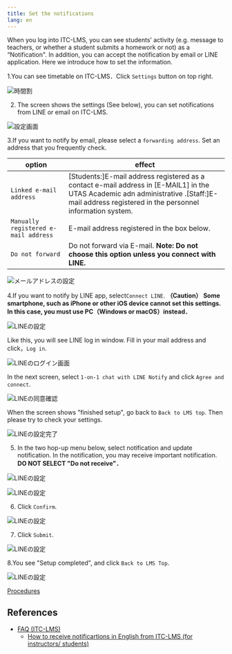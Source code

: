 ```yaml
---
title: Set the notifications
lang: en
---
```


When you log into ITC-LMS, you can see students’ activity (e.g. message to teachers,  or  whether a student submits a homework or not) as a “Notification".  In addition, you can accept the notification by email or LINE application.  Here we introduce how to set the information.

1.You can see timetable on ITC-LMS．Click `Settings` button on top right.

![時間割](../lms_students/img/schedule.png)

2. The screen shows the settings (See below), you can set notifications from LINE or email on ITC-LMS.

![設定画面](../lms_students/img/settings.png)

3.If you want to notify by email, please select a `forwarding address`. Set an address that you frequently check.
<!--
学務システム UTAS に登録された連絡先（`[E-Mail1]`）を通知先に使いたい場合には，`連絡メールアドレス`を指定してください．それ以外のアドレスを使いたい場合には，`手動登録メールアドレス`を指定し，直下のボックス（以下の図では表示されていない）にメールアドレスを入力してください．
-->

|option|effect|
|---|---|
|`Linked e-mail address`|[Students:]E-mail address registered as a contact e-mail address in [E-MAIL1] in the UTAS Academic adn administrative .[Staff:]E-mail address registered in the personnel information system.|
|`Manually registered e-mail address`|E-mail address registered in the box below.|
|`Do not forward`|Do not forward via E-mail. **Note: Do not choose this option unless you connect with LINE.**|

![メールアドレスの設定](../lms_students/img/mail_address.png)

4.If you want to notify by LINE app, select`Connect LINE`. **（Caution） Some smartphone, such as iPhone or other iOS device cannot set this settings. In this case, you must use PC（Windows or macOS）instead．**

![LINEの設定](../lms_students/img/LINE.png)

Like this, you will see LINE log in window. Fill in your mail address and click，`Log in`.

![LINEのログイン画面](../lms_students/img/LINE_login.png)

In the next screen, select `1-on-1 chat with LINE Notify` and click `Agree and connect`.

![LINEの同意確認](../lms_students/img/LINE_confirm.png)

When the screen shows "finished setup", go back to `Back to LMS top`. Then please try to check your settings.

![LINEの設定完了](../lms_students/img/LINE_completed.png)

5. In the two hop-up menu below, select notification and update notification. In the notification, you may receive important notification. **DO NOT SELECT "Do not receive"．**

![LINEの設定](../lms_students/img/announcement.png)

![LINEの設定](../lms_students/img/update_notification.png)

6. Click `Confirm`.

![LINEの設定](../lms_students/img/confirmation.png)

7. Click `Submit`.

![LINEの設定](../lms_students/img/completed.png)

8.You see "Setup completed", and click `Back to LMS Top`.

![LINEの設定](../lms_students/img/last.png)

[Procedures](https://youtu.be/xAur5zar5Sc)

## References
* <a href="https://www.ecc.u-tokyo.ac.jp/itc-lms/faq.html">FAQ (ITC-LMS)</a>
  * <a href="https://www.ecc.u-tokyo.ac.jp/announcement/2014/04/21_1886.html"> How to receive notificartions in English from ITC-LMS  (for instructors/ students)</a>

